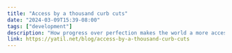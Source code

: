 ```yaml
---
title: "Access by a thousand curb cuts"
date: "2024-03-09T15:39-08:00"
tags: ["development"]
description: "How progress over perfection makes the world a more accessible place, fixing one barrier at a time."
link: https://yatil.net/blog/access-by-a-thousand-curb-cuts
---
```

